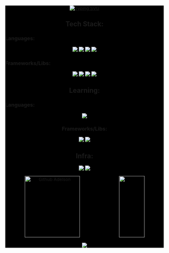 <div style="background-color:black">
<div align="center">  

[![Typing SVG](https://readme-typing-svg.herokuapp.com?font=Share+Tech&size=25&pause=1000&color=0D30C0&center=true&vCenter=true&random=false&width=435&lines=Hello%2C+Everyone!;My+name+is+Adelson+Teodoro;I'm+a+Software+Developer)](https://git.io/typing-svg)
</div>

<h2 align="center">
  Tech Stack:
</h2>
<h3> Languages:
</h3>
<div align="center">
  
  ![](https://img.shields.io/badge/-TYPESCRIPT-339933?style=for-the-badge&logo=TypeScript&color=black&logoColor=white)
  ![](https://img.shields.io/badge/-PYTHON-339933?style=for-the-badge&logo=python&color=black&logoColor=white)
  ![](https://img.shields.io/badge/-JAVA-339933?style=for-the-badge&logo=openjdk&color=black&logoColor=white)
  ![](https://img.shields.io/badge/-C++-339933?style=for-the-badge&logo=c%2B%2B&color=black&logoColor=white)
  
</div>

<h3> Frameworks/Libs: </h3>

<div align="center">
  
  ![](https://img.shields.io/badge/-ANGULAR-339933?style=for-the-badge&logo=Angular&color=black&logoColor=white)
  ![](https://img.shields.io/badge/-flask-339933?style=for-the-badge&logo=flask&color=black&logoColor=white)
  ![](https://img.shields.io/badge/-Arduino-339933?style=for-the-badge&logo=Arduino&color=black&logoColor=white)
  ![](https://img.shields.io/badge/-Spring%20Boot-339933?style=for-the-badge&logo=spring&color=black&logoColor=white)
  
</div>



<h2 align="center">
 Learning:
</h2>

<h3>Languages:</h3>
<div align="center">
  
![](https://img.shields.io/badge/-RUST-339933?style=for-the-badge&logo=rust&color=black&logoColor=white)
  
</div>

<h3 align="center">
  Frameworks/Libs:
</h3>

<div align="center">
  
 ![](https://img.shields.io/badge/-Rocket-339933?style=for-the-badge&logo=rocket&color=black&logoColor=white)
 ![](https://img.shields.io/badge/-Serverless-339933?style=for-the-badge&logo=serverless&color=black&logoColor=white)


</div>

<h2 align="center" >Infra: </h2>

<div align="center">
  
  ![](https://img.shields.io/badge/-Aws-339933?style=for-the-badge&logo=aws&color=black&logoColor=white)
  ![](https://img.shields.io/badge/-DOCKER-339933?style=for-the-badge&logo=docker&color=black&logoColor=white)

</div>



<div align="center">  
  <img width="59%" height="195px" src="https://github-readme-stats.vercel.app/api?username=imrooteodoro&show_icons=true&count_private=true&hide_border=true&title_color=00bfbf&icon_color=00bfbf&text_color=c9d1d9&bg_color=0d1117" alt="Github Adelson" /> 
  <img width="40%" height="195px" src="https://github-readme-stats.vercel.app/api/top-langs/?username=imrooteodoro&layout=compact&hide_border=true&title_color=00bfbf&text_color=00bfbf&bg_color=0d1117" />
</div>
<div align="center">
  
![](https://spotify-github-profile.kittinanx.com/api/view.svg?uid=w44fq2nsyit9evlnby8yatk0i&cover_image=true&theme=novatorem)

</div>

</div>

